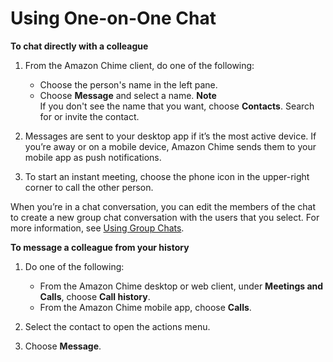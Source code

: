 # Using One\-on\-One Chat<a name="direct-chat"></a>

**To chat directly with a colleague**

1. From the Amazon Chime client, do one of the following:
   + Choose the person's name in the left pane\.
   + Choose **Message** and select a name\.
**Note**  
If you don't see the name that you want, choose **Contacts**\. Search for or invite the contact\.

1. Messages are sent to your desktop app if it’s the most active device\. If you’re away or on a mobile device, Amazon Chime sends them to your mobile app as push notifications\.

1. To start an instant meeting, choose the phone icon in the upper\-right corner to call the other person\.

When you’re in a chat conversation, you can edit the members of the chat to create a new group chat conversation with the users that you select\. For more information, see [Using Group Chats](group-chat.md)\.

**To message a colleague from your history**

1. Do one of the following:
   + From the Amazon Chime desktop or web client, under **Meetings and Calls**, choose **Call history**\.
   + From the Amazon Chime mobile app, choose **Calls**\.

1. Select the contact to open the actions menu\.

1. Choose **Message**\.